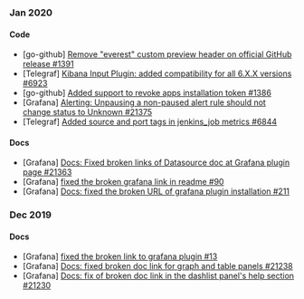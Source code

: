 ### Jan 2020
#### Code
* [go-github] [Remove "everest" custom preview header on official GitHub release #1391](https://github.com/google/go-github/pull/1391)
* [Telegraf] [Kibana Input Plugin: added compatibility for all 6.X.X versions #6923](https://github.com/influxdata/telegraf/pull/6923)
* [go-github] [Added support to revoke apps installation token #1386](https://github.com/google/go-github/pull/1386)
* [Grafana] [Alerting: Unpausing a non-paused alert rule should not change status to Unknown #21375](https://github.com/grafana/grafana/pull/21375)
* [Telegraf] [Added source and port tags in jenkins_job metrics #6844](https://github.com/influxdata/telegraf/pull/6844)
#### Docs
* [Grafana] [Docs: Fixed broken links of Datasource doc at Grafana plugin page #21363](https://github.com/grafana/grafana/pull/21363)
* [Grafana] [fixed the broken grafana link in readme #90](https://github.com/grafana/grafana-polystat-panel/pull/90)
* [Grafana] [Docs: fixed the broken URL of grafana plugin installation #211](https://github.com/grafana/piechart-panel/pull/211)

### Dec 2019
#### Docs
* [Grafana] [fixed the broken link to grafana plugin #13](https://github.com/digiapulssi/grafana-organisations-panel/pull/13)
* [Grafana] [Docs: fixed broken doc link for graph and table panels #21238](https://github.com/grafana/grafana/pull/21238)
* [Grafana] [Docs: fix of broken doc link in the dashlist panel's help section #21230](https://github.com/grafana/grafana/pull/21230)

